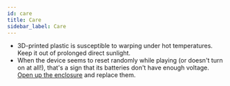 ```yaml
---
id: care
title: Care
sidebar_label: Care
---
```


- 3D-printed plastic is susceptible to warping under hot temperatures. Keep it out of prolonged direct sunlight.
- When the device seems to reset randomly while playing (or doesn't turn on at all!), that's a sign that its batteries don't have enough voltage. [Open up the enclosure](opening-the-enclosure.md) and replace them.
